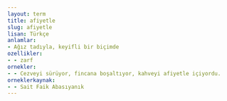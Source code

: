 ```yaml
---
layout: term
title: afiyetle
slug: afiyetle
lisan: Türkçe
anlamlar:
- Ağız tadıyla, keyifli bir biçimde
ozellikler:
- - zarf
ornekler:
- - Cezveyi sürüyor, fincana boşaltıyor, kahveyi afiyetle içiyordu.
orneklerkaynak:
- - Sait Faik Abasıyanık
---
```

